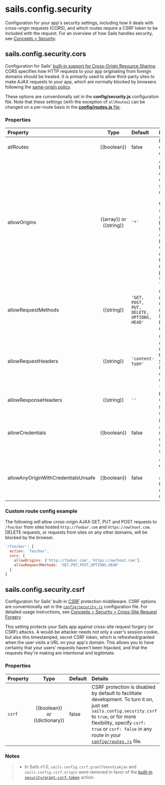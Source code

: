 # sails.config.security

Configuration for your app's security settings, including how it deals with cross-origin requests (CORS), and which routes require a CSRF token to be included with the request. For an overview of how Sails handles security, see [Concepts > Security](https://sailsjs.com/documentation/concepts/security).

## sails.config.security.cors
Configuration for Sails' [built-in support for Cross-Origin Resource Sharing](https://sailsjs.com/documentation/concepts/security/cors).  CORS specifies how HTTP requests to your app originating from foreign domains should be treated.  It is primarily used to allow third-party sites to make AJAX requests to your app, which are normally blocked by browsers following the <a href="http://en.wikipedia.org/wiki/Same-origin_policy" target="_blank">same-origin policy</a>.

These options are conventionally set in the **config/security.js** configuration file.  Note that these settings (with the exception of `allRoutes`) can be changed on a per-route basis in the [**config/routes.js** file](https://sailsjs.com/documentation/concepts/Routes/RouteTargetSyntax.html?q=route-target-options).

### Properties

| Property    | Type       | Default   | Details |
|:------------|:----------:|:----------|:--------|
| allRoutes | ((boolean))| false     | Indicates whether the other CORS configuration settings should apply to every route in the app by default.
| allowOrigins        | ((array)) or ((string))       | `'*'`      | Array of default hosts (beginning with http:// or https://) to grant cross-domain browser access (e.g. AJAX over CORS).  Alternatively, if this is the string `*`, then AJAX requests from _any_ domain will be allowed.<br/><br/>**Warning**: If your CORS settings specify `allRoutes: true` AND `allowOrigins: '*'`, then your app will be fully accessible to sites hosted on foreign domains (except for routes which have their own CORS settings).  If `allowCredentials` is also `true`, you will _probably want to set this to an array of explicit hosts!_  (If you don't, then the app will fail to lift for security reasons, unless you circumvent that precaution by enabling the `allowAnyOriginWithCredentialsUnsafe: true` flag.
| allowRequestMethods |((string))| `'GET, POST, PUT, DELETE, OPTIONS, HEAD'` |Comma-delimited list of HTTP methods that are allowed to be used in CORS requests.  This is only used in response to [preflight requests](https://developer.mozilla.org/en-US/docs/HTTP/Access_control_CORS#Preflighted_requests), so the inclusion of GET, POST, OPTIONS and HEAD, although customary, is not necessary.
| allowRequestHeaders |((string))| `'content-type'` |Comma-delimited list of headers that are allowed to be sent with CORS requests.  This is only used in response to [preflight requests](https://developer.mozilla.org/en-US/docs/HTTP/Access_control_CORS#Preflighted_requests).  _(For example, if you want cross-origin AJAX requests to be able to include their CSRF token as a request header, you might change this to  `'content-type,x-csrf-token'`.)_
| allowResponseHeaders |((string))|`''`| List of response headers that browsers will be allowed to access.  See [access-control-expose-headers](https://developer.mozilla.org/en-US/docs/Web/HTTP/Access_control_CORS#Access-Control-Expose-Headers).
| allowCredentials |((boolean)) | false | Whether or not cookies can be shared in CORS requests.  _(For example, if `allowCredentials` is not enabled, then if Sails receives an AJAX request from a webpage on some other domain, it won't be able to provide `req.session` when the backend code runs.)_ |
| allowAnyOriginWithCredentialsUnsafe |((boolean))|false| A safety precaution.  This flag must be enabled in order to use `allowOrigins: '*'` and `allowCredentials: true` _at the same time_.  This essentially negates the security benefits of browsers' cross-origin policy, and should be used very carefully.

### Custom route config example

The following will allow cross-origin AJAX GET, PUT and POST requests to `/foo/bar` from sites hosted `http://foobar.com` and `https://owlhoot.com`.  DELETE requests, or requests from sites on any other domains, will be blocked by the browser.

```javascript
'/foo/bar': {
  action: 'foo/bar',
  cors: {
    allowOrigins: ['http://foobar.com','https://owlhoot.com'],
    allowRequestMethods: 'GET,PUT,POST,OPTIONS,HEAD'
  }
}
```

## sails.config.security.csrf

Configuration for Sails' built-in [CSRF](http://en.wikipedia.org/wiki/Cross-site_request_forgery) protection middleware.  CSRF options are conventionally set in the [`config/security.js`](https://sailsjs.com/documentation/anatomy/myApp/config/security.js.html) configuration file.  For detailed usage instructions, see [Concepts > Security > Cross-Site Request Forgery](https://sailsjs.com/documentation/concepts/security/csrf).

This setting protects your Sails app against cross-site request forgery (or CSRF) attacks.  A would-be attacker needs not only a user's session cookie, but also this timestamped, secret CSRF token, which is refreshed/granted when the user visits a URL on your app's domain.  This allows you to have certainty that your users' requests haven't been hijacked, and that the requests they're making are intentional and legitimate.

### Properties

| Property    | Type       | Default   | Details |
|:------------|:----------:|:----------|:--------|
| `csrf`      | ((boolean)) or ((dictionary))| false     | CSRF protection is disabled by default to facilitate development.  To turn it on, just set `sails.config.security.csrf` to `true`, or for more flexibility, specify `csrf: true` or `csrf: false` in any route in your [`config/routes.js`](https://sailsjs.com/anatomy/config/routes-js) file.



### Notes

> + In Sails v1.0, `sails.config.csrf.grantTokenViaAjax` and `sails.config.csrf.origin` were removed in favor of the [built-in `security/grant-csrf-token`](https://sailsjs.com/docs/concepts/security/csrf) action.



<docmeta name="displayName" value="sails.config.security">
<docmeta name="pageType" value="property">


